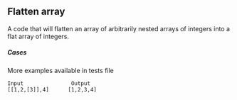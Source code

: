 ## Flatten array
A code that will flatten an array of arbitrarily nested arrays of integers into a flat array of integers.

##### Cases
More examples available in tests file

```
Input               Output
[[1,2,[3]],4]      [1,2,3,4]
```
